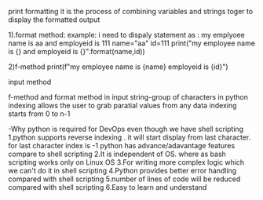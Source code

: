 print formatting
it is the process of combining variables and strings toger to display the formatted output

1).format method:
example:
i need to dispaly statement as : my emplyoee name is aa and employeid is 111
name="aa"
id=111
print("my employee name is {} and employeid is {}".format(name,id))


2)f-method
print(f"my employee name is {name} employeid is {id}")

input method

f-method and format method in input
string-group of characters in python indexing allows the user to grab paratial values from any data
indexing starts from 0 to n-1 

-Why python is required for DevOps even though we have shell scripting 
1.python supports reverse indexing . it will start display from last character. for last character index is -1
  python has advance/adavantage features compare to shell scripting
2.It is independent of OS. where as bash scripting works only on Linux OS
3.For writing more complex logic which we can't do it in shell scripting
4.Python provides better error handling compared with shell scripting
5.number of lines of code will be reduced compared with shell scripting
6.Easy to learn and understand

